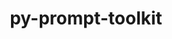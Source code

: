 ---
title: "py-prompt-toolkit"
layout: cache
categories: [package, develop-2024-12-29]
meta: {"versions": ["3.0.43"], "compilers": ["gcc@=11.1.0", "gcc@=11.4.0", "gcc@=7.5.0", "gcc@=9.4.0", "oneapi@=2024.2.1"], "oss": ["ubuntu18.04", "ubuntu20.04", "ubuntu22.04"], "platforms": ["linux"], "targets": ["neoverse_v2", "ppc64le", "x86_64_v3"], "stacks": ["data-vis-sdk", "e4s", "e4s-neoverse-v2", "e4s-oneapi", "e4s-power", "radiuss", "root"], "num_specs": 7, "num_specs_by_stack": {"radiuss": 1, "root": 7, "e4s-power": 1, "data-vis-sdk": 1, "e4s-neoverse-v2": 1, "e4s": 1, "e4s-oneapi": 2}}
spec_details: [{"hash": "3oa2czm7cxl5w6y45ge26faa4exzxgiu", "compiler": "gcc@=7.5.0", "versions": ["3.0.43"], "os": "ubuntu18.04", "platform": "linux", "target": "x86_64_v3", "variants": ["build_system=python_pip"], "stacks": ["radiuss", "root"], "size": "-", "tarball": "https://binaries.spack.io/develop-2024-12-29/build_cache/linux-ubuntu18.04-x86_64_v3/gcc-7.5.0/py-prompt-toolkit-3.0.43/linux-ubuntu18.04-x86_64_v3-gcc-7.5.0-py-prompt-toolkit-3.0.43-3oa2czm7cxl5w6y45ge26faa4exzxgiu.spack"}, {"hash": "xi5gsr6q7t7mnuzpx2v6255lm6rp6mrp", "compiler": "gcc@=9.4.0", "versions": ["3.0.43"], "os": "ubuntu20.04", "platform": "linux", "target": "ppc64le", "variants": ["build_system=python_pip"], "stacks": ["root", "e4s-power"], "size": "-", "tarball": "https://binaries.spack.io/develop-2024-12-29/build_cache/linux-ubuntu20.04-ppc64le/gcc-9.4.0/py-prompt-toolkit-3.0.43/linux-ubuntu20.04-ppc64le-gcc-9.4.0-py-prompt-toolkit-3.0.43-xi5gsr6q7t7mnuzpx2v6255lm6rp6mrp.spack"}, {"hash": "j4unnshvyntuaugdj6okren3ta2qejgg", "compiler": "gcc@=11.1.0", "versions": ["3.0.43"], "os": "ubuntu20.04", "platform": "linux", "target": "x86_64_v3", "variants": ["build_system=python_pip"], "stacks": ["data-vis-sdk", "root"], "size": "-", "tarball": "https://binaries.spack.io/develop-2024-12-29/build_cache/linux-ubuntu20.04-x86_64_v3/gcc-11.1.0/py-prompt-toolkit-3.0.43/linux-ubuntu20.04-x86_64_v3-gcc-11.1.0-py-prompt-toolkit-3.0.43-j4unnshvyntuaugdj6okren3ta2qejgg.spack"}, {"hash": "nhhwt47zfu23xtnmwf2yqexb67lvybo3", "compiler": "gcc@=11.4.0", "versions": ["3.0.43"], "os": "ubuntu22.04", "platform": "linux", "target": "neoverse_v2", "variants": ["build_system=python_pip"], "stacks": ["root", "e4s-neoverse-v2"], "size": "-", "tarball": "https://binaries.spack.io/develop-2024-12-29/build_cache/linux-ubuntu22.04-neoverse_v2/gcc-11.4.0/py-prompt-toolkit-3.0.43/linux-ubuntu22.04-neoverse_v2-gcc-11.4.0-py-prompt-toolkit-3.0.43-nhhwt47zfu23xtnmwf2yqexb67lvybo3.spack"}, {"hash": "mqs6onzlfjwm2pzr2a6dv24zo3agizdy", "compiler": "gcc@=11.4.0", "versions": ["3.0.43"], "os": "ubuntu22.04", "platform": "linux", "target": "x86_64_v3", "variants": ["build_system=python_pip"], "stacks": ["root", "e4s"], "size": "-", "tarball": "https://binaries.spack.io/develop-2024-12-29/build_cache/linux-ubuntu22.04-x86_64_v3/gcc-11.4.0/py-prompt-toolkit-3.0.43/linux-ubuntu22.04-x86_64_v3-gcc-11.4.0-py-prompt-toolkit-3.0.43-mqs6onzlfjwm2pzr2a6dv24zo3agizdy.spack"}, {"hash": "rbxggahiobbr57h5smdieuzgm26744bg", "compiler": "oneapi@=2024.2.1", "versions": ["3.0.43"], "os": "ubuntu22.04", "platform": "linux", "target": "x86_64_v3", "variants": ["build_system=python_pip"], "stacks": ["root", "e4s-oneapi"], "size": "-", "tarball": "https://binaries.spack.io/develop-2024-12-29/build_cache/linux-ubuntu22.04-x86_64_v3/oneapi-2024.2.1/py-prompt-toolkit-3.0.43/linux-ubuntu22.04-x86_64_v3-oneapi-2024.2.1-py-prompt-toolkit-3.0.43-rbxggahiobbr57h5smdieuzgm26744bg.spack"}, {"hash": "u4uzpgecwzxpzpwo6kv75tmupgrprodg", "compiler": "oneapi@=2024.2.1", "versions": ["3.0.43"], "os": "ubuntu22.04", "platform": "linux", "target": "x86_64_v3", "variants": ["build_system=python_pip"], "stacks": ["root", "e4s-oneapi"], "size": "-", "tarball": "https://binaries.spack.io/develop-2024-12-29/build_cache/linux-ubuntu22.04-x86_64_v3/oneapi-2024.2.1/py-prompt-toolkit-3.0.43/linux-ubuntu22.04-x86_64_v3-oneapi-2024.2.1-py-prompt-toolkit-3.0.43-u4uzpgecwzxpzpwo6kv75tmupgrprodg.spack"}]
---